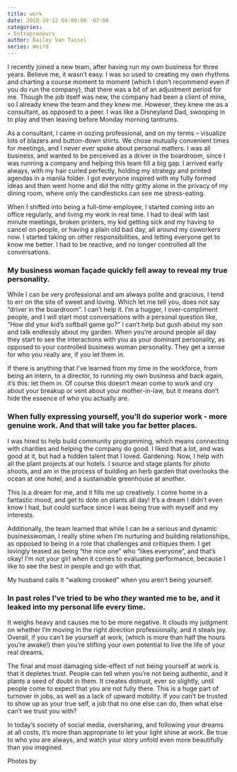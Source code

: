 ```yaml
---
title: work
date: 2018-10-12 04:00:00 -07:00
categories:
- Entrepreneurs
author: Bailey Van Tassel
series: Weird
---
```


I recently joined a new team, after having run my own business for three years. Believe me, it wasn’t easy. I was so used to creating my own rhythms and charting a course moment to moment (which I don’t recommend even if you do run the company), that there was a bit of an adjustment period for me. Though the job itself was new, the company had been a client of mine, so I already knew the team and they knew me. However, they knew me as a consultant, as opposed to a peer. I was like a Disneyland Dad, swooping in to play and then leaving before Monday morning tantrums.
 
As a consultant, I came in oozing professional, and on my terms – visualize lots of blazers and button-down shirts. We chose mutually convenient times for meetings, and I never ever spoke about personal matters. I was all business, and wanted to be perceived as a driver in the boardroom, since I was running a company and helping this team fill a big gap. I arrived early always, with my hair curled perfectly, holding my strategy and printed agendas in a manila folder. I got everyone inspired with my fully formed ideas and then went home and did the nitty gritty alone in the privacy of my dining room, where only the candlesticks can see me stress-eating.
 
When I shifted into being a full-time employee, I started coming into an office regularly, and living my work in real time. I had to deal with last minute meetings, broken printers, my kid getting sick and my having to cancel on people, or having a plain old bad day, all around my coworkers now. I started taking on other responsibilities, and letting everyone get to know me better. I had to be reactive, and no longer controlled all the conversations. 

### My business woman façade quickly fell away to reveal my true personality.
 
While I can be very professional and am always polite and gracious, I tend to err on the site of sweet and loving. Which let me tell you, does not say “driver in the boardroom”. I can’t help it. I’m a hugger, I over-compliment people, and I will start most conversations with a personal question like, “How did your kid’s softball game go?” I can’t help but gush about my son and talk endlessly about my garden. When you’re around people all day they start to see the interactions with you as your dominant personality, as opposed to your controlled business woman personality. They get a sense for who you really are, if you let them in.  
 
If there is anything that I’ve learned from my time in the workforce, from being an intern, to a director, to running my own business and back again, it’s this: let them in. Of course this doesn’t mean come to work and cry about your breakup or vent about your mother-in-law, but it means don’t hide the essence of who you actually are. 

### When fully expressing yourself, you’ll do superior work - more genuine work. And that will take you far better places.
 
I was hired to help build community programming, which means connecting with charities and helping the company do good. I liked that a lot, and was good at it, but had a hidden talent that I loved. Gardening. Now, I help with all the plant projects at our hotels. I source and stage plants for photo shoots, and am in the process of building an herb garden that overlooks the ocean at one hotel, and a sustainable greenhouse at another.
 
This is a dream for me, and it fills me up creatively. I come home in a fantastic mood, and get to dote on plants all day! It’s a dream I didn’t even know I had, but could surface since I was being true with myself and my interests.
 
Additionally, the team learned that while I can be a serious and dynamic businesswoman, I really shine when I’m nurturing and building relationships, as opposed to being in a role that challenges and critiques them. I get lovingly teased as being “the nice one” who “likes everyone”, and that’s okay! I’m not your girl when it comes to evaluating performance, because I like to see the best in people and go with that.
 
My husband calls it “walking crooked” when you aren’t being yourself. 

### In past roles I’ve tried to be who _they_ wanted me to be, and it leaked into my personal life every time. 

It weighs heavy and causes me to be more negative. It clouds my judgment on whether I’m moving in the right direction professionally, and it steals joy. Overall, if you can’t be yourself at work, (which is more than half the hours you’re awake!) then you’re stifling your own potential to live the life of your real dreams.
 
The final and most damaging side-effect of not being yourself at work is that it depletes trust. People can tell when you’re not being authentic, and it plants a seed of doubt in them. It creates distrust, ever so slightly, until people come to expect that you are not fully there. This is a huge part of turnover in jobs, as well as a lack of upward mobility. If you can’t be trusted to show up as your true self, a job that no one else can do, then what else can’t we trust you with?
 
In today’s society of social media, oversharing, and following your dreams at all costs, it’s more than appropriate to let your light shine at work. Be true to who you are always, and watch your story unfold even more beautifully than you imagined.
 
Photos by